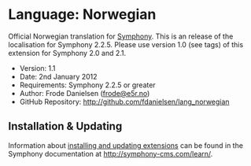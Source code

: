 # Language: Norwegian

Official Norwegian translation for [Symphony](http://www.symphony-cms.com).
This is an release of the localisation for Symphony 2.2.5.
Please use version 1.0 (see tags) of this extension for Symphony 2.0 and 2.1.

- Version: 1.1
- Date: 2nd January 2012
- Requirements: Symphony 2.2.5 or greater
- Author: Frode Danielsen (frode@e5r.no)
- GitHub Repository: <http://github.com/fdanielsen/lang_norwegian>

## Installation & Updating

Information about [installing and updating extensions](http://symphony-cms.com/learn/tasks/view/install-an-extension/) can be found in the Symphony documentation at <http://symphony-cms.com/learn/>.
